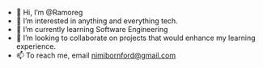 - 👋 Hi, I’m @Ramoreg
- 👀 I’m interested in anything and everything tech.
- 🌱 I’m currently learning Software Engineering 
- 💞️ I’m looking to collaborate on projects that would enhance my learning experience. 
- 📫 To reach me, email nimibornford@gmail.com

<!---
Ramoreg/Ramoreg is a ✨ special ✨ repository because its `README.md` (this file) appears on your GitHub profile.
You can click the Preview link to take a look at your changes.
--->
